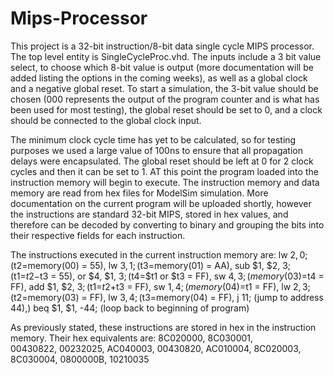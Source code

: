 # Mips-Processor

This project is a 32-bit instruction/8-bit data single cycle MIPS processor. The top level entity is SingleCycleProc.vhd. The inputs include a 3 bit value select, to choose which 8-bit value is output (more documentation will be added listing the options in the coming weeks), as well as a global clock and a negative global reset. To start a simulation, the 3-bit value should be chosen (000 represents the output of the program counter and is what has been used for most testing), the global reset should be set to 0, and a clock should be connected to the global clock input.

The minimum clock cycle time has yet to be calculated, so for testing purposes we used a large value of 100ns to ensure that all propagation delays were encapsulated. The global reset should be left at 0 for 2 clock cycles and then it can be set to 1. AT this point the program loaded into the instruction memory will begin to execute. The instruction memory and data memory are read from hex files for ModelSim simulation. More documentation on the current program will be uploaded shortly, however the instructions are standard 32-bit MIPS, stored in hex values, and therefore can be decoded by converting to binary and grouping the bits into their respective fields for each instruction.


The instructions executed in the current instruction memory are:
lw $2, 0; ($t2=memory(00) = 55),
lw $3, 1; ($t3=memory(01) = AA), 
sub $1, $2, $3; ($t1=$t2-$t3 = 55),
or $4, $1, $3; ($t4=$t1 or $t3 = FF),
sw $4, 3; (memory(03)=$t4 = FF),
add $1, $2, $3; ($t1=$t2+$t3 = FF),
sw $1, 4; (memory(04)=$t1 = FF),
lw $2, 3; ($t2=memory(03) = FF),
lw $3, 4; ($t3=memory(04) = FF),
j 11; (jump to address 44),)
beq $1, $1, -44; (loop back to beginning of program)


As previously stated, these instructions are stored in hex in the instruction memory. Their hex equivalents are:
8C020000,
8C030001,	
00430822,
00232025,
AC040003,
00430820,
AC010004,
8C020003,
8C030004,
0800000B,
10210035

